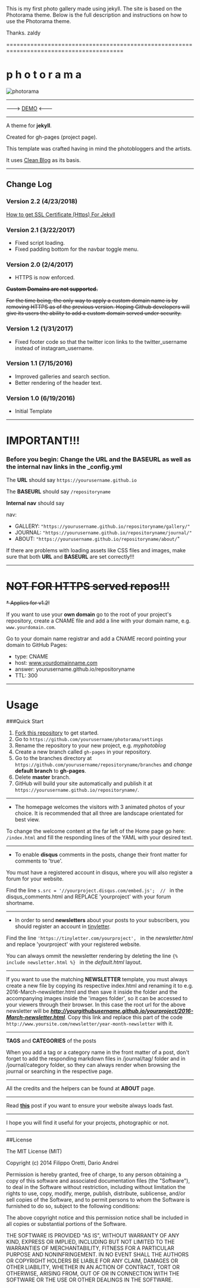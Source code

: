 This is my first photo gallery made using jekyll.  The site is based on the Photorama theme.
Below is the full description and instructions on how to use the Photorama theme. 

Thanks.
zaldy

========================================================================================


p h o t o r a m a 
====================

![photorama](https://raw.githubusercontent.com/sunbliss/photorama/gh-pages/photorama_thumb.gif)

----------

---> [DEMO](https://sunbliss.github.io/photorama/ "DEMO")  <---

----------

A theme for **jekyll**. 

Created for gh-pages (project page).

This template was crafted having in mind the photobloggers and the artists.

It uses [Clean Blog](https://github.com/BlackrockDigital/startbootstrap-clean-blog-jekyll "Clean Blog") as its basis.

----------
## Change Log

### Version 2.2 (4/23/2018)

<a href="https://github.com/sunbliss/photorama/wiki/How-to-get-SSL-on-Jekyll%3F"> How to get SSL Certificate (Https) For Jekyll</a>

### Version 2.1 (3/22/2017)

* Fixed script loading. 
* Fixed padding bottom for the navbar toggle menu.


### Version 2.0 (2/4/2017)

* HTTPS is now enforced. 

~~**Custom Domains are not supported.**~~

~~For the time being, the only way to apply a custom domain name is by removing HTTPS as of the previous version. 
Hoping Github developers will give its users the ability to add a custom domain served under security.~~

### Version 1.2 (1/31/2017)

* Fixed footer code so that the twitter icon links to the twitter_username instead of instagram_username.

### Version 1.1 (7/15/2016)

* Improved galleries and search section.
* Better rendering of the header text.

### Version 1.0 (6/19/2016)
* Initial Template

----------

 **IMPORTANT!!!**
================

### Before you begin: Change the URL and the BASEURL as well as the internal nav links in the _config.yml

The **URL** should say `https://yourusername.github.io`

The **BASEURL** should say `/repositoryname`

**Internal nav** should say

  nav:

  - GALLERY: `"https://yourusername.github.io/repositoryname/gallery/"`
  - JOURNAL: `"https://yourusername.github.io/repositoryname/journal/"`
  - ABOUT: `"https://yourusername.github.io/repositoryname/about/`"

If there are problems with loading assets like CSS files and images, make sure that both **URL** and **BASEURL** are set correctly!!! 

----------

~~**NOT FOR HTTPS served repos!!!**~~
==================================

~~* Applies for v1.2!~~

If you want to use your **own domain** go to the root of your project's repository, create a CNAME file and add a line with your domain name, e.g. `www.yourdomain.com`.

Go to your domain name registrar and add a CNAME record pointing your domain to GitHub Pages:
- type: CNAME
- host: www.yourdomainname.com
- answer: yourusername.github.io/repositoryname
- TTL: 300

----------

Usage
============ 

###Quick Start

1. [Fork this repository](https://github.com/sunbliss/photorama/fork) to get started. 
2. Go to `https://github.com/yourusername/photorama/settings`
3. Rename the repository to your new project, e.g. *myphotoblog*
2. Create a new branch called `gh-pages` in your repository. 
3. Go to the branches directory at `https://github.com/yourusername/repositoryname/branches` and *change* **default branch** to **gh-pages**.
4. Delete **master** branch. 
3. GitHub will build your site automatically and publish it at `https://yourusername.github.io/repositoryname/`.  

----------

- The homepage welcomes the visitors with 3 animated photos of your choice. It is recommended that all three are landscape orientated for best view.

To change the welcome content at the far left of the Home page go here: `/index.html` and fill the responding lines of the YAML with your desired text.

----------

- To enable **disqus** comments in the posts, change their front matter for comments to 'true'.

You must have a registered account in disqus, where you will also register a forum for your website.

Find the line `s.src = '//yourproject.disqus.com/embed.js';  // ` in the disqus_comments.html and REPLACE 'yourproject' with your forum shortname.

----------

- In order to send **newsletters** about your posts to your subscribers, you should register an account in [tinyletter](http://www.tinyletter.com " tinyletter").

Find the line `'https://tinyletter.com/yourproject', ` in the *newsletter.html* and replace 'yourproject' with your registered website.

You can always ommit the newsletter rendering by deleting the line `{% include newsletter.html %}
` in the *default.html* layout.

----------

If you want to use the matching **NEWSLETTER** template, you must always create a new file  by copying its respective index.html and renaming it to e.g. 2016-March-newsletter.html and then save it inside the folder and the accompanying images inside the 'images folder', so it can be accessed to your viewers through their browser. In this case the root url for the above newsletter will be ***http://yourgithubusername.github.io/yourproject/2016-March-newsletter.html***. Copy this link and replace this part of the code `http://www.yoursite.com/newsletter/year-month-newsletter` with it.

----------

**TAGS** and **CATEGORIES** of the posts 

When you add a tag or a category name in the front matter of a post, don't forget to add the responding markdown files in /journal/tag/ folder and in /journal/category folder, so they can always render when browsing the journal or searching in the respective page.

----------

All the credits and the helpers can be found at **ABOUT** page.


----------

Read <a href="https://sunbliss.github.io/photorama/journal/images-size-for-better-performance/">**this**</a> post if you want to ensure your website always loads fast.


----------

I hope you will find it useful for your projects, photographic or not.


----------


##License

The MIT License (MIT)

Copyright (c) 2014 Filippo Oretti, Dario Andrei

Permission is hereby granted, free of charge, to any person obtaining a copy of this software and associated documentation files (the "Software"), to deal in the Software without restriction, including without limitation the rights to use, copy, modify, merge, publish, distribute, sublicense, and/or sell copies of the Software, and to permit persons to whom the Software is furnished to do so, subject to the following conditions:

The above copyright notice and this permission notice shall be included in all copies or substantial portions of the Software.

THE SOFTWARE IS PROVIDED "AS IS", WITHOUT WARRANTY OF ANY KIND, EXPRESS OR IMPLIED, INCLUDING BUT NOT LIMITED TO THE WARRANTIES OF MERCHANTABILITY, FITNESS FOR A PARTICULAR PURPOSE AND NONINFRINGEMENT. IN NO EVENT SHALL THE AUTHORS OR COPYRIGHT HOLDERS BE LIABLE FOR ANY CLAIM, DAMAGES OR OTHER LIABILITY, WHETHER IN AN ACTION OF CONTRACT, TORT OR OTHERWISE, ARISING FROM, OUT OF OR IN CONNECTION WITH THE SOFTWARE OR THE USE OR OTHER DEALINGS IN THE SOFTWARE.

